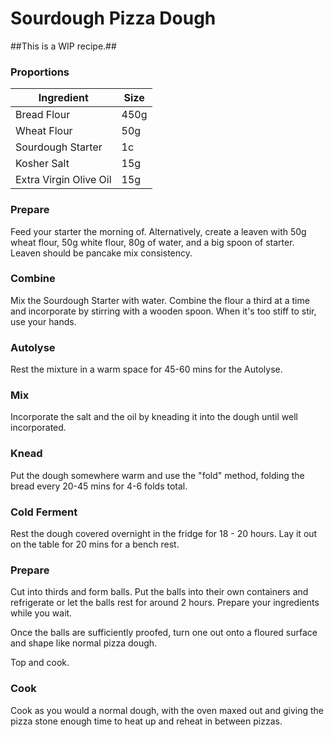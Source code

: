 # Sourdough Pizza Dough
##This is a WIP recipe.##

### Proportions

| Ingredient  | Size |
| ----------- | ---- |
| Bread Flour | 450g |
| Wheat Flour | 50g |
| Sourdough Starter | 1c |
| Kosher Salt | 15g |
| Extra Virgin Olive Oil | 15g |

### Prepare
Feed your starter the morning of. Alternatively, create a leaven with 50g wheat flour, 50g white flour, 80g of water, and a big spoon of starter. Leaven should be pancake mix consistency.

### Combine
Mix the Sourdough Starter with water. Combine the flour a third at a time and incorporate by stirring with a wooden spoon.  When it's too stiff to stir, use your hands.

### Autolyse
Rest the mixture in a warm space for 45-60 mins for the Autolyse.

### Mix
Incorporate the salt and the oil by kneading it into the dough until well incorporated.

### Knead
Put the dough somewhere warm and use the "fold" method, folding the bread every 20-45 mins for 4-6 folds total.

### Cold Ferment
Rest the dough covered overnight in the fridge for 18 - 20 hours. Lay it out on the table for 20 mins for a bench rest.

### Prepare
Cut into thirds and form balls. Put the balls into their own containers and refrigerate or let the balls rest for around 2 hours. Prepare your ingredients while you wait. 

Once the balls are sufficiently proofed, turn one out onto a floured surface and shape like normal pizza dough.

Top and cook.

### Cook
Cook as you would a normal dough, with the oven maxed out and giving the pizza stone enough time to heat up and reheat in between pizzas.
